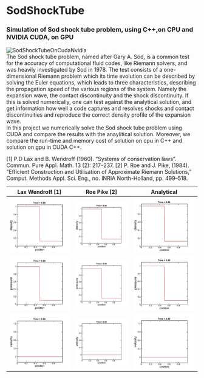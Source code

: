 # SodShockTube
### Simulation of Sod shock tube problem, using C++,on CPU and NVIDIA CUDA, on GPU
![SodShockTubeOnCudaNvidia](http://zomorod.me/wp-content/uploads/2019/10/Sod.jpg)<br/>
The Sod shock tube problem, named after Gary A. Sod, is a common test for the accuracy of computational fluid codes, like Riemann solvers, and was heavily investigated by Sod in 1978. The test consists of a one-dimensional Riemann problem which its time evolution can be described by solving the Euler equations, which leads to three characteristics, describing the propagation speed of the various regions of the system. Namely the expansion wave, the contact discontinuity and the shock discontinuity. If this is solved numerically, one can test against the analytical solution, and get information how well a code captures and resolves shocks and contact discontinuities and reproduce the correct density profile of the expansion wave.  
In this project we numerically solve the Sod shock tube problem using CUDA and compare the results with the anaylitical solution. Moreover, we compare the run-time and memory cost of solution on cpu in C++ and solution on gpu in CUDA C++.

[1] P.D Lax and B. Wendroff (1960). “Systems of conservation laws”. Commun. Pure Appl. Math. 13 (2): 217–237.
[2] P. Roe and J. Pike, (1984). “Efficient Construction and Utilisation of Approximate Riemann Solutions,” Comput. Methods Appl. Sci. Eng., no. INRIA North-Holland, pp. 499–518.

Lax Wendroff [1]   |  Roe Pike [2]       | Analytical
:-------------------------:|:-------------------------:|:-------------------------:
![](results/laxDensity.gif)  |  ![](results/laxDensity.gif)  |  ![](results/laxDensity.gif)<br/>
![](results/laxPressure.gif)  |  ![](results/laxPressure.gif)  |  ![](results/laxPressure.gif)<br/>
![](results/laxVelocity.gif)  |  ![](results/laxVelocity.gif)  |  ![](results/laxVelocity.gif)<br/>
